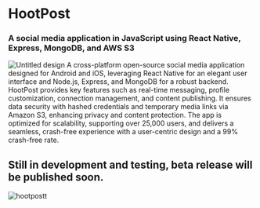 # HootPost
### A social media application in JavaScript using React Native, Express, MongoDB, and AWS S3
![Untitled design](https://github.com/user-attachments/assets/e61c733d-7ec3-4e5f-b8fc-085a77d8888b)
A cross-platform open-source social media application designed for Android and iOS, leveraging React Native for an elegant user interface and Node.js, Express, and MongoDB for a robust backend. HootPost provides key features such as real-time messaging, profile customization, connection management, and content publishing. It ensures data security with hashed credentials and temporary media links via Amazon S3, enhancing privacy and content protection. The app is optimized for scalability, supporting over 25,000 users, and delivers a seamless, crash-free experience with a user-centric design and a 99% crash-free rate.
## Still in development and testing, beta release will be published soon.
![hootpostt](https://github.com/user-attachments/assets/03fd3f7e-4c89-4b70-85ed-2e9606898f97)
